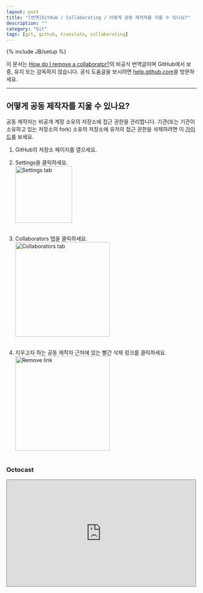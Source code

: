 ```yaml
---
layout: post
title: "[번역]GitHub / Collaborating / 어떻게 공동 제작자를 지울 수 있나요?"
description: ""
category: "Git"
tags: [git, github, translate, collaborating]
---
```

{% include JB/setup %}

이 문서는 [How do I remove a collaborator?](https://help.github.com/articles/how-do-i-remove-a-collaborator)의 비공식 번역글이며 GitHub에서 보증, 유지 또는 감독하지 않습니다. 공식 도움글을 보시려면 [help.github.com](https://help.github.com)을 방문하세요.

---

## 어떻게 공동 제작자를 지울 수 있나요?

공동 제작자는 비공개 계정 소유의 저장소에 접근 권한을 관리합니다. 기관(또는 기관이 소유하고 있는 저장소의 fork) 소유의 저장소에 유저의 접근 권한을 삭제하려면 이 [가이드](https://help.github.com/articles/how-do-i-remove-a-team-member)를 보세요.

1. GitHub의 저장소 페이지를 열으세요.

2. Settings을 클릭하세요.<br/><img src="{{ site.production_url }}/image/2013/repo-actions-settings.png" alt="Settings tab" style="width: 150px;"/><br/><br/>

3. Collaborators 탭을 클릭하세요.<br/><img src="{{ site.production_url }}/image/2013/repo-settings-collaborators.png" alt="Collaborators tab" style="width: 250px;"/><br/><br/>

4. 지우고자 하는 공동 제작자 근처에 있는 빨간 삭제 링크를 클릭하세요.<br/><img src="{{ site.production_url }}/image/2013/Collaborator-Remove.png" alt="Remove link" style="width: 250px;"/><br/><br/>

### Octocast

<iframe src="http://player.vimeo.com/video/56362542" width="500" height="281" style="border: 1px solid grey;" webkitallowfullscreen="" mozallowfullscreen="" allowfullscreen=""></iframe>